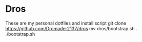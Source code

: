 # Dros
These are my personal dotfiles and install script
    git clone https://github.com/Dromader2137/dros
    mv dros/bootstrap.sh .
    ./bootstrap.sh
